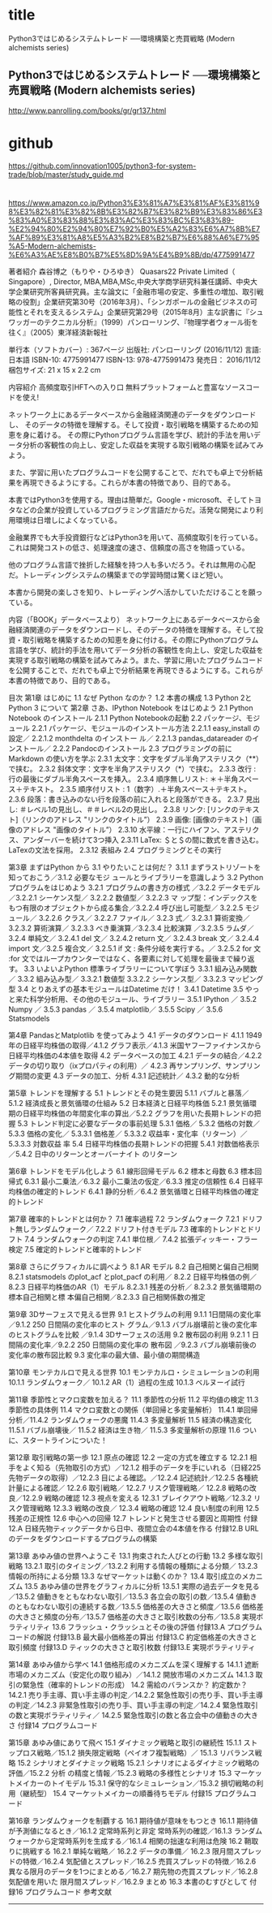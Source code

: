 # title
Python3ではじめるシステムトレード ──環境構築と売買戦略 (Modern alchemists series)
## Python3ではじめるシステムトレード ──環境構築と売買戦略 (Modern alchemists series)
http://www.panrolling.com/books/gr/gr137.html

# github
https://github.com/innovation1005/python3-for-system-trade/blob/master/study_guide.md

# 
https://www.amazon.co.jp/Python3%E3%81%A7%E3%81%AF%E3%81%98%E3%82%81%E3%82%8B%E3%82%B7%E3%82%B9%E3%83%86%E3%83%A0%E3%83%88%E3%83%AC%E3%83%BC%E3%83%89-%E2%94%80%E2%94%80%E7%92%B0%E5%A2%83%E6%A7%8B%E7%AF%89%E3%81%A8%E5%A3%B2%E8%B2%B7%E6%88%A6%E7%95%A5-Modern-alchemists-%E6%A3%AE%E8%B0%B7%E5%8D%9A%E4%B9%8B/dp/4775991477

著者紹介
森谷博之（もりや・ひろゆき）
Quasars22 Private Limited（ Singapore）, Director, MBA,MBA,MSc,中央大学商学研究科兼任講師、中央大学企業研究所客員研究員。主な論文に「金融市場の安定、多重性の増加、取引戦略の役割」企業研究第30号（2016年3月）、「シンガポールの金融ビジネスの可能性とそれを支えるシステム」企業研究第29号（2015年8月）主な訳書に『シュワッガーのテクニカル分析』（1999）パンローリング、『物理学者ウォール街を往く』（2005）東洋経済新報社

単行本（ソフトカバー）: 367ページ
出版社: パンローリング (2016/11/12)
言語: 日本語
ISBN-10: 4775991477
ISBN-13: 978-4775991473
発売日： 2016/11/12
梱包サイズ: 21 x 15 x 2.2 cm

内容紹介
高頻度取引HFTへの入り口
無料プラットフォームと豊富なソースコードを使え!

ネットワーク上にあるデータベースから金融経済関連のデータをダウンロードし、 そのデータの特徴を理解する。そして投資・取引戦略を構築するための知恵を身に着ける。 その際にPythonプログラム言語を学び、統計的手法を用いデータ分析の客観性の向上し、安定した収益を実現する取引戦略の構築を試みてみよう。

また、学習に用いたプログラムコードを公開することで、だれでも卓上で分析結果を再現できるようにする。これらが本書の特徴であり、目的である。

本書ではPython3を使用する。理由は簡単だ。Google・microsoft、そしてトヨタなどの企業が投資しているプログラミング言語だからだ。活発な開発により利用環境は日増しによくなっている。

金融業界でも大手投資銀行などはPython3を用いて、高頻度取引を行っている。これは開発コストの低さ、処理速度の速さ、信頼度の高さを物語っている。

他のプログラム言語で挫折した経験を持つ人も多いだろう。それは無用の心配だ。トレーディングシステムの構築までの学習時間は驚くほど短い。

本書から開発の楽しさを知り、トレーディングへ活かしていただけることを願っている。

内容（「BOOK」データベースより）
ネットワーク上にあるデータベースから金融経済関連のデータをダウンロードし、そのデータの特徴を理解する。そして投資・取引戦略を構築するための知恵を身に付ける。その際にPythonプログラム言語を学び、統計的手法を用いてデータ分析の客観性を向上し、安定した収益を実現する取引戦略の構築を試みてみよう。また、学習に用いたプログラムコードを公開することで、だれでも卓上で分析結果を再現できるようにする。これらが本書の特徴であり、目的である。


目次
第1章 はじめに
1.1 なぜ Python なのか？
1.2 本書の構成
1.3 Python 2とPython 3 について
第2章 さあ、IPython Notebook をはじめよう
2.1 Python Notebook のインストール
2.1.1 Python Notebookの起動
2.2 パッケージ、モジュール
2.2.1 パッケージ、モジュールのインストール方法
2.2.1.1 easy_install の設定／ 2.2.1.2 monthdelta のインストー ル／ 2.2.1.3 pandas_datareader のインストール／ 2.2.2 Pandocのインストール
2.3 プログラミングの前にMarkdown の使い方を学ぶ
2.3.1 太文字：文字をダブル半角アステリスク（**）で挟む。
2.3.2 斜体文字：文字を半角アステリスク（*）で挟む。
2.3.3 改行 : 行の最後にダブル半角スペースを挿入。
2.3.4 順序無しリスト: ＊＋半角スペース＋テキスト。
2.3.5 順序付リスト : 1（数字）.＋半角スペース＋テキスト。
2.3.6 段落：書き込みのない行を段落の前に入れると段落ができる。
2.3.7 見出し: ＃レベル1の見出し、＃＃レベル2の見出し。
2.3.8 リンク: [リンクのテキスト]（リンクのアドレス "リンクのタイトル”）
2.3.9 画像: [画像のテキスト]（画像のアドレス "画像のタイトル”）
2.3.10 水平線：一行にハイフン、アステリクス、アンダーバーを続けて3つ挿入
2.3.11 LaTex: ＄と＄の間に数式を書き込む。LaTexの文法を採用。
2.3.12 表組み
2.4 プログラミングとその実行

第3章 まずはPython から
3.1 やりたいことは何だ？
3.1.1 まずラストリゾートを知っておこう／3.1.2 必要なモジ ュールとライブラリーを意識しよう
3.2 Python プログラムをはじめよう
3.2.1 プログラムの書き方の様式
／3.2.2 データモデル／3.2.2.1 シーケンス型／ 3.2.2.2 数値型／ 3.2.2.3 マ ップ型：インデックスをもつ有限のオブジェクトから成る集合／3.2.2.4 呼び出し可能型／ 3.2.2.5 モジュール／ 3.2.2.6 クラス／ 3.2.2.7 ファイル／ 3.2.3 式／ 3.2.3.1 算術変換／3.2.3.2 算術演算／ 3.2.3.3 べき乗演算／3.2.3.4 比較演算 ／3.2.3.5 ラムダ／ 3.2.4 単純文／ 3.2.4.1 del 文／ 3.2.4.2 return 文／ 3.2.4.3 break 文／ 3.2.4.4 import 文／3.2.5 複合文／ 3.2.5.1 if 文 : 条件分岐を実行する。／ 3.2.5.2 for 文 :for 文ではループカウンターではなく、各要素に対して処理を最後まで繰り返す。
3.3 いよいよPython 標準ライブラリーについて学ぼう
3.3.1 組み込み関数／ 3.3.2 組み込み型／ 3.3.2.1 数値型
3.3.2.2 シーケンス型／ 3.3.2.3 マッピング型
3.4 とりあえずの基本モジュールはDatetime だけ！
3.4.1 Datetime
3.5 やっと来た科学分析用、その他のモジュール、ライブラリー
3.5.1 IPython ／ 3.5.2 Numpy ／ 3.5.3 pandas ／ 3.5.4 matplotlib／ 3.5.5 Scipy ／ 3.5.6 Statsmodels

第4章 PandasとMatplotlib を使ってみよう
4.1 データのダウンロード
4.1.1 1949 年の日経平均株価の取得／4.1.2 グラフ表示／4.1.3 米国ヤフーファイナンスから日経平均株価の4本値を取得
4.2 データベースの加工
4.2.1 データの結合／4.2.2 データの切り取り（ixプロパティの利用）／ 4.2.3 再サンプリング、サンプリング期間の変更
4.3 データの加工、分析
4.3.1 記述統計／ 4.3.2 動的な分析

第5章 トレンドを理解する
5.1 トレンドとその発生要因
5.1.1 バブルと暴落／ 5.1.2 経済成長と景気循環の仕組み
5.2 日本経済と日経平均株価
5.2.1 景気循環期の日経平均株価の年間変化率の算出／5.2.2 グラフを用いた長期トレンドの把握
5.3 トレンド判定に必要なデータの事前処理
5.3.1 価格／ 5.3.2 価格の対数／ 5.3.3 価格の変化／ 5.3.3.1 価格差／ 5.3.3.2 収益率・変化率（リターン）／ 5.3.3.3 対数収益 率
5.4 日経平均株価の長期トレンドの把握
5.4.1 対数価格表示／5.4.2 日中のリターンとオーバーナイト のリターン

第6章 トレンドをモデル化しよう
6.1 線形回帰モデル
6.2 標本と母数
6.3 標本回帰式
6.3.1 最小二乗法／6.3.2 最小二乗法の仮定／6.3.3 推定の信頼性
6.4 日経平均株価の確定的トレンド
6.4.1 静的分析／6.4.2 景気循環と日経平均株価の確定的トレンド

第7章 確率的トレンドとは何か？
7.1 確率過程
7.2 ランダムウォーク
7.2.1 ドリフト無しランダムウォーク／ 7.2.2 ドリフト付きモデル
7.3 確率的トレンドとドリフト
7.4 ランダムウォークの判定
7.4.1 単位根／ 7.4.2 拡張ディッキー・フラー検定
7.5 確定的トレンドと確率的トレンド

第8章 さらにグラフィカルに調べよう
8.1 AR モデル
8.2 自己相関と偏自己相関
8.2.1 statsmodels のplot_acf とplot_pacf の利用／ 8.2.2 日経平均株価の例／8.2.3 日経平均株価のAR（1）モデル
8.2.3.1 残差の分析／ 8.2.3.2 景気循環期の標本自己相関と標 本偏自己相関／8.2.3.3 自己相関係数の推定

第9章 3Dサーフェスで見える世界
9.1 ヒストグラムの利用
9.1.1 1日間隔の変化率／9.1.2 250 日間隔の変化率のヒスト グラム／9.1.3 バブル崩壊前と後の変化率のヒストグラムを比較 ／9.1.4 3Dサーフェスの活用 9.2 散布図の利用
9.2.1 1 日間隔の変化率／9.2.2 250 日間隔の変化率の 散布図 ／9.2.3 バブル崩壊前後の変化率の散布図比較
9.3 変化率の最大値、最小値の期間構造

第10章 モンテカルロで見える世界
10.1 モンテカルロ・シミュレーションの利用
10.1.1 ランダムウォーク／ 10.1.2 AR（1）過程の生成
10.1.3 ベルヌーイ試行

第11章 季節性とマクロ変数を加える？
11.1 季節性の分析
11.2 平均値の検定
11.3 季節性の具体例
11.4 マクロ変数との関係（単回帰と多変量解析）
11.4.1 単回帰分析／11.4.2 ランダムウォークの悪魔
11.4.3 多変量解析
11.5 経済の構造変化
11.5.1 バブル崩壊後／ 11.5.2 経済は生き物／ 11.5.3 多変量解析の原理
11.6 ついに、スタートラインについた！

第12章 取引戦略の第一歩
12.1 原点の確認
12.2 一定の方式を確立する
12.2.1 相手をよく知る（先物取引の方式）／12.1.2 相手のデータを手にいれる（日経225先物データの取得）／12.2.3 目による確認。／12.2.4 記述統計／12.2.5 各種統計量による確認／
12.2.6 取引戦略／ 12.2.7 リスク管理戦略／ 12.2.8 戦略の改良／12.2.9 戦略の確認
12.3 視点を変える
12.3.1 ブレイクアウト戦略／12.3.2 リスク管理戦略
12.3.3 戦略の改良／ 12.3.4 戦略の確認
12.4 良い制度の利用
12.5 残差の正規性
12.6 中心への回帰
12.7 トレンドと発生させる要因と周期性
付録12.A 日経先物ティックデータから日中、夜間立会の4本値を作る
付録12.B URL のデータをダウンロードするプログラムの構築

第13章 あゆみ値の世界へようこそ
13.1 拘束された人びとの行動
13.2 多様な取引戦略
13.2.1 取引のタイミング／13.2.2 利用する情報の種類による分類／ 13.2.3 情報の所持による分類
13.3 なぜマーケットは動くのか？
13.4 取引成立のメカニズム
13.5 あゆみ値の世界をグラフィカルに分析
13.5.1 実際の過去データを見る／13.5.2 値動きをともなわない取引／13.5.3 各立会の取引の数／13.5.4 値動きのともなわない取引の連続する数／13.5.5 価格差の大きさと頻度／13.5.6
価格差の大きさと頻度の分布／13.5.7 価格差の大きさと取引枚数の分布／13.5.8 実現ボラティリティ
13.6 フラッシュ・クラッシュとその後の評価
付録13.A プログラムコードの解説
付録13.B 最大最小価格差の算出
付録13.C 約定価格差の大きさと取引頻度
付録13.D ティックの大きさと取引枚数
付録13.E 実現ボラティリティ

第14章 あゆみ値から学べ
14.1 価格形成のメカニズムを深く理解する
14.1.1 遮断市場のメカニズム（安定化の取り組み）／14.1.2 開放市場のメカニズム
14.1.3 取引の緊急性（確率的トレンドの形成）
14.2 需給のバランスか？ 約定数か？
14.2.1 売り手主導、買い手主導の判定／14.2.2 緊急性取引の売り手、買い手主導の判定／14.2.3 非緊急性取引の売り手、買い手主導の判定／14.2.4 緊急性取引の数と実現ボラティリティ／
14.2.5 緊急性取引の数と各立会中の値動きの大きさ
付録14 プログラムコード

第15章 あゆみ値にありて飛べ
15.1 ダイナミック戦略と取引の継続性
15.1.1 ストップロス戦略／15.1.2 損失限定戦略（ペイオフ複製戦略）／ 15.1.3 リバランス戦略
15.2 シナリオとダイナミック戦略
15.2.1 シナリオによるダイナミック戦略の評価／15.2.2 分析 の精度と情報／15.2.3 戦略の多様性とシナリオ
15.3 マーケットメイカーのトイモデル
15.3.1 保守的なシミュレーション／15.3.2 損切戦略の利用（継続型） 15.4 マーケットメイカーの順番待ちモデル
付録15 プログラムコード

第16章 ランダムウォークを制覇する
16.1 期待値が意味をもつとき
16.1.1 期待値が予測値になるとき／16.1.2 定常時系列と非定 常時系列の確認／16.1.3 ランダムウォークから定常時系列を生成する／16.1.4 相関の拙速な利用は危険
16.2 鞘取りに挑戦する
16.2.1 単純な戦略／ 16.2.2 データの準備／ 16.2.3 限月間スプレッドの特徴／16.2.4 気配値とスプレッド／16.2.5 売買スプレッドの特徴／16.2.6 異なる限月のデータを1つにまとめる／16.2.7 期先物の売買スプレッド／16.2.8 気配値を用いた 限月間スプレッド／16.2.9 まとめ
16.3 本書のむすびとして
付録16 プログラムコード
参考文献
***
